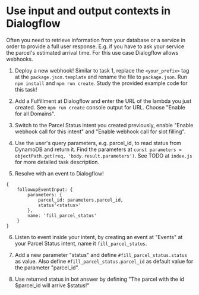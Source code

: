 # Use input and output contexts in Dialogflow

Often you need to retrieve information from your database or a service in order to provide a full user response. E.g. if you have to ask your service the parcel's estimated arrival time. For this use case Dialogflow allows webhooks.

1. Deploy a new webhook! Similar to task 1, replace the `<your_prefix>` tag at the `package.json.template` and rename the file to `package.json`. Run `npm install` and `npm run create`. Study the provided example code for this task!

2. Add a Fulfillment at Dialogflow and enter the URL of the lambda you just created. See `npm run create` console output for URL. Choose "Enable for all Domains".

3. Switch to the Parcel Status intent you created previously, enable "Enable webhook call for this intent" and "Enable webhook call for slot filling".

4. Use the user's query parameters, e.g. parcel_id, to read status from DynamoDB and return it. Find the parameters at `const parameters = objectPath.get(req, 'body.result.parameters')`. See TODO at `index.js` for more detailed task description.

5. Resolve with an event to Dialogflow!

```
{
    followupEventInput: {
        parameters: {
            parcel_id: parameters.parcel_id,
            status'<status>'
        },
        name: 'fill_parcel_status'
    }
}
```

6. Listen to event inside your intent, by creating an event at "Events" at your Parcel Status intent, name it `fill_parcel_status`.

7. Add a new parameter "status" and define `#fill_parcel_status.status` as value. Also define `#fill_parcel_status.parcel_id` as default value for the parameter "parcel_id".

8. Use returned status in bot answer by defining "The parcel with the id $parcel_id will arrive $status!"

